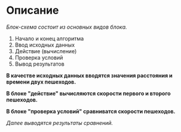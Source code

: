 # Описание 
*Блок-схема состоит из основных видов блока.*
1. Начало и конец алгоритма
2. Ввод исходных данных
3. Действие (вычисление)
4. Проверка условий
5. Вывод результатов

**В качестве исходных данных вводятся значения расстояния и времени двух пешеходов.**

**В блоке "действие" вычисляются скорости первого и второго пешеходов.**

**В блоке "проверка условий" сравниватся скорости пешеходов.**

*Далее выводятся результаты сравнений.*